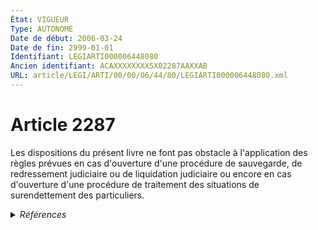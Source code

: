 ```yaml
---
État: VIGUEUR
Type: AUTONOME
Date de début: 2006-03-24
Date de fin: 2999-01-01
Identifiant: LEGIARTI000006448080
Ancien identifiant: ACAXXXXXXXX5X02287AAXXAB
URL: article/LEGI/ARTI/00/00/06/44/80/LEGIARTI000006448080.xml
---
```


<h1>Article 2287</h1>

Les dispositions du présent livre ne font pas obstacle à l'application des
règles prévues en cas d'ouverture d'une procédure de sauvegarde, de redressement
judiciaire ou de liquidation judiciaire ou encore en cas d'ouverture d'une
procédure de traitement des situations de surendettement des particuliers.


<details>
  <summary><em>Références</em></summary>

  <h2>Articles faisant référence à l'article</h2>
  
  <ul>
    <li>
      <a href="https://legal.tricoteuses.fr//redirection/LEGIARTI000006532347?vers=git&vers=legifrance">Ordonnance n° 2006-346 du 23 mars 2006 relative aux sûretés - article 3 ENTIEREMENT_MODIF</a> MODIFICATION cible
    </li>
    <li>
      <a href="https://legal.tricoteuses.fr//redirection/LEGIARTI000006532330?vers=git&vers=legifrance">Ordonnance n° 2006-346 du 23 mars 2006 relative aux sûretés - article 2 ENTIEREMENT_MODIF</a> MODIFICATION cible
    </li>
  </ul>
  
  <h2>Références faites par l'article</h2>
  
  <ul>
    <li>
      2006-03-23 MODIFICATION source <a href="https://legal.tricoteuses.fr//redirection/LEGIARTI000006532330?vers=git&vers=legifrance">Ordonnance n° 2006-346 du 23 mars 2006 relative aux sûretés - article 2 ENTIEREMENT_MODIF</a>
    </li>
    <li>
      2006-03-23 MODIFICATION source <a href="https://legal.tricoteuses.fr//redirection/LEGIARTI000006532347?vers=git&vers=legifrance">Ordonnance n° 2006-346 du 23 mars 2006 relative aux sûretés - article 3 ENTIEREMENT_MODIF</a>
    </li>
    <li>
      2999-01-01 CONCORDE source <a href="https://legal.tricoteuses.fr//redirection/LEGIARTI000006450480?vers=git&vers=legifrance">Code civil - article 2492 AUTONOME MODIFIE, en vigueur du 2006-03-24 au 2006-07-25</a>
    </li>
    <li>
      2999-01-01 CONCORDANCE cible <a href="https://legal.tricoteuses.fr//redirection/LEGIARTI000006450481?vers=git&vers=legifrance">Code civil - article 2492 AUTONOME MODIFIE, en vigueur du 2006-07-25 au 2011-03-31</a>
    </li>
    <li>
      CODIFICATION source Loi 1804-03-19
    </li>
  </ul>
</details>
